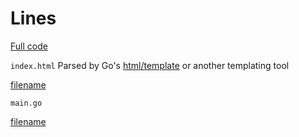 # Lines 
[Full code](http://example.com)

[](example2/wasm/index.html ':include :type=iframe width=100% height=400px')

`index.html` Parsed by Go's [html/template](https://pkg.go.dev/html/template) or another templating tool

[filename](/example2/golang/index.html ':include :type=code')


`main.go` 

[filename](/example2/common/common.go ':include :type=code :fragment=demo')



